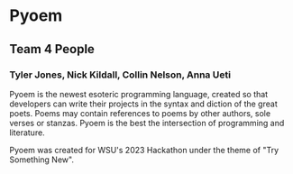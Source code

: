 # Pyoem
## Team 4 People
### Tyler Jones, Nick Kildall, Collin Nelson, Anna Ueti

Pyoem is the newest esoteric programming language, created so that developers can write their projects in the syntax and diction of the great poets. Poems may contain references to poems by other authors, sole verses or stanzas. Pyoem is the best the intersection of programming and literature. 

Pyoem was created for WSU's 2023 Hackathon under the theme of "Try Something New". 
